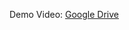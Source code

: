 Demo Video: [Google Drive](https://drive.google.com/file/d/170-wv8jI8BZVSzNyQoW252aPYammxwyz/view?usp=share_link)
